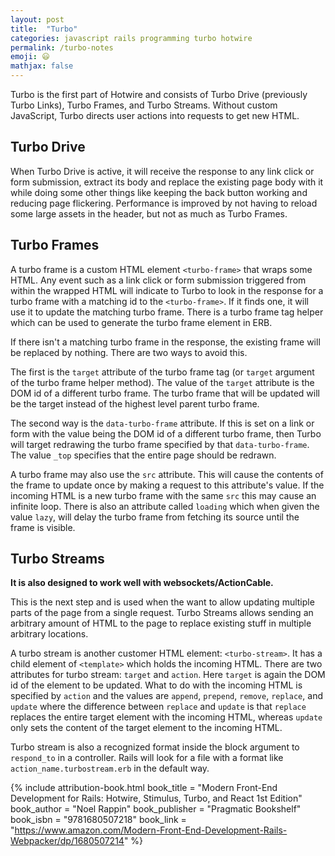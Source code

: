 ```yaml
---
layout: post
title:  "Turbo"
categories: javascript rails programming turbo hotwire
permalink: /turbo-notes
emoji: 😃
mathjax: false
---
```


Turbo is the first part of Hotwire and consists of Turbo Drive (previously Turbo Links), Turbo Frames, and Turbo Streams. Without custom JavaScript, Turbo directs user actions into requests to get new HTML.

## Turbo Drive

When Turbo Drive is active, it will receive the response to any link click or form submission, extract its body and replace the existing page body with it while doing some other things like keeping the back button working and reducing page flickering. Performance is improved by not having to reload some large assets in the header, but not as much as Turbo Frames.

## Turbo Frames

A turbo frame is a custom HTML element `<turbo-frame>` that wraps some HTML. Any event such as a link click or form submission triggered from within the wrapped HTML will indicate to Turbo to look in the response for a turbo frame with a matching id to the `<turbo-frame>`. If it finds one, it will use it to update the matching turbo frame. There is a turbo frame tag helper which can be used to generate the turbo frame element in ERB. 

If there isn't a matching turbo frame in the response, the existing frame will be replaced by nothing. There are two ways to avoid this.

The first is the `target` attribute of the turbo frame tag (or `target` argument of the turbo frame helper method). The value of the `target` attribute is the DOM id of a different turbo frame. The turbo frame that will be updated will be the target instead of the highest level parent turbo frame.

The second way is the `data-turbo-frame` attribute. If this is set on a link or form with the value being the DOM id of a different turbo frame, then Turbo will target redrawing the turbo frame specified by that `data-turbo-frame`. The value `_top` specifies that the entire page should be redrawn.

A turbo frame may also use the `src` attribute. This will cause the contents of the frame to update once by making a request to this attribute's value. If the incoming HTML is a new turbo frame with the same `src` this may cause an infinite loop. There is also an attribute called `loading` which when given the value `lazy`, will delay the turbo frame from fetching its source until the frame is visible.

## Turbo Streams

**It is also designed to work well with websockets/ActionCable.**

This is the next step and is used when the want to allow updating multiple parts of the page from a single request. Turbo Streams allows sending an arbitrary amount of HTML to the page to replace existing stuff in multiple arbitrary locations. 

A turbo stream is another customer HTML element: `<turbo-stream>`. It has a child element of `<template>` which holds the incoming HTML. There are two attributes for turbo stream: `target` and `action`. Here `target` is again the DOM id of the element to be updated. What to do with the incoming HTML is specified by `action` and the values are `append`, `prepend`, `remove`, `replace`, and `update` where the difference between `replace` and `update` is that `replace` replaces the entire target element with the incoming HTML, whereas `update` only sets the content of the target element to the incoming HTML.

Turbo stream is also a recognized format inside the block argument to `respond_to` in a controller. Rails will look for a file with a format like `action_name.turbostream.erb` in the default way.

{% include attribution-book.html
  book_title = "Modern Front-End Development for Rails&#58; Hotwire, Stimulus, Turbo, and React 1st Edition"
  book_author = "Noel Rappin"
  book_publisher = "Pragmatic Bookshelf"
  book_isbn = "9781680507218"
  book_link = "https://www.amazon.com/Modern-Front-End-Development-Rails-Webpacker/dp/1680507214"
%}